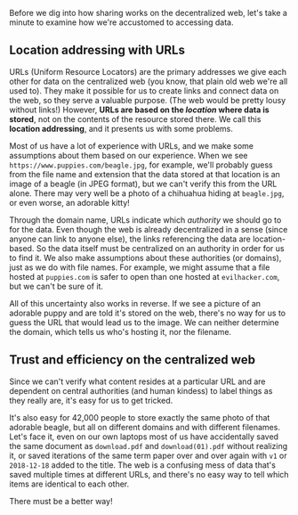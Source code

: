 
Before we dig into how sharing works on the decentralized web, let's take a minute to examine how we're accustomed to accessing data.

## Location addressing with URLs

URLs (Uniform Resource Locators) are the primary addresses we give each other for data on the centralized web (you know, that plain old web we're all used to). They make it possible for us to create links and connect data on the web, so they serve a valuable purpose. (The web would be pretty lousy without links!) However, <strong>URLs are based on the <em>location</em> where data is stored</strong>, not on the contents of the resource stored there. We call this <strong>location addressing</strong>, and it presents us with some problems.

Most of us have a lot of experience with URLs, and we make some assumptions about them based on our experience. When we see  `https://www.puppies.com/beagle.jpg`, for example, we'll probably guess from the file name and extension that the data stored at that location is an image of a beagle (in JPEG format), but we can't verify this from the URL alone. There may very well be a photo of a chihuahua hiding at `beagle.jpg`, or even worse, an adorable kitty!

Through the domain name, URLs indicate which *authority* we should go to for the data. Even though the web is already decentralized in a sense (since anyone can link to anyone else), the links referencing the data are location-based. So the data itself must be centralized on an authority in order for us to find it. We also make assumptions about these authorities (or domains), just as we do with file names. For example, we might assume that a file hosted at `puppies.com` is safer to open than one hosted at `evilhacker.com`, but we can't be sure of it.

All of this uncertainty also works in reverse. If we see a picture of an adorable puppy and are told it's stored on the web, there's no way for us to guess the URL that would lead us to the image. We can neither determine the domain, which tells us who's hosting it, nor the filename.

## Trust and efficiency on the centralized web
Since we can't verify what content resides at a particular URL and are dependent on central authorities (and human kindess) to label things as they really are, it's easy for us to get tricked.

It's also easy for 42,000 people to store exactly the same photo of that adorable beagle, but all on different domains and with different filenames. Let's face it, even on our own laptops most of us have accidentally saved the same document as `download.pdf` and `download(01).pdf` without realizing it, or saved iterations of the same term paper over and over again with `v1` or `2018-12-18` added to the title. The web is a confusing mess of data that's saved multiple times at different URLs, and there's no easy way to tell which items are identical to each other.

There must be a better way!
